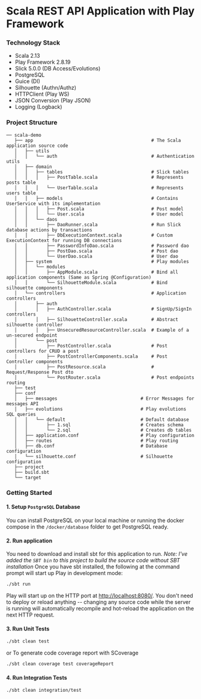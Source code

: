 # Scala REST API Application with Play Framework

### Technology Stack
- Scala 2.13
- Play Framework 2.8.19
- Slick 5.0.0 (DB Access/Evolutions)
- PostgreSQL
- Guice (DI)
- Silhouette (Authn/Authz)
- HTTPClient (Play WS)
- JSON Conversion (Play JSON)
- Logging (Logback)

### Project Structure
```
── scala-demo
   ├── app                                            # The Scala application source code
   │   ├── utils
   │   │   └── auth                                   # Authentication utils
   │   ├── domain
   │   │   ├── tables                                 # Slick tables
   │   │   │   ├── PostTable.scala                    # Represents posts table
   │   │   │   └── UserTable.scala                    # Represents users table
   │   │   ├── models                                 # Contains UserService with its implementation
   │   │   │   ├── Post.scala                         # Post model
   │   │   │   └── User.scala                         # User model
   │   │   └── daos
   │   │       ├── DaoRunner.scala                    # Run Slick database actions by transactions
   │   │       ├── DbExecutionContext.scala           # Custom ExecutionContext for running DB connections
   │   │       ├── PasswordInfoDao.scala              # Password dao
   │   │       ├── PostDao.scala                      # Post dao
   │   │       └── UserDao.scala                      # User dao
   │   ├── system                                     # Play modules
   │   │   └── modules
   │   │       ├── AppModule.scala                    # Bind all application components (Same as Spring @Configuration)
   │   │       └── SilhouetteModule.scala             # Bind silhouette components
   │   └── controllers                                # Application controllers
   │       ├── auth                                   
   │       │   ├── AuthController.scala               # SignUp/SignIn controllers
   │       │   ├── SilhouetteController.scala         # Abstract silhouette controller
   │       │   ├── UnsecuredResourceController.scala  # Example of a un-secured endpoint
   │       └── post                                   
   │           ├── PostController.scala               # Post controllers for CRUD a post
   │           ├── PostControllerComponents.scala     # Post Controller components
   │           ├── PostResource.scala                 # Request/Response Post dto
   │           └── PostRouter.scala                   # Post endpoints routing
   ├── test
   ├── conf
   │   ├── messages                               # Error Messages for messages API
   │   ├── evolutions                             # Play evolutions SQL queries
   │   │   └── default                            # Default database
   │   │       ├── 1.sql                          # Creates schema
   │   │       └── 2.sql                          # Creates db tables
   │   ├── application.conf                       # Play configuration
   │   ├── routes                                 # Play routing
   │   ├── db.conf                                # Database configuration
   │   └── silhouette.conf                        # Silhouette configuration
   ├── project
   ├── build.sbt
   └── target
```

### Getting Started

#### 1. Setup `PostgreSQL` Database
You can install PostgreSQL on your local machine or running the docker compose in the `/docker/database` folder
to get PostgreSQL ready.

#### 2. Run application 
You need to download and install sbt for this application to run.
_Note: I've added the `SBT bin` to this project to build the source code without SBT installation_
Once you have sbt installed, the following at the command prompt will start up Play in development mode:
```bash
./sbt run
```

Play will start up on the HTTP port at <http://localhost:8080/>.   You don't need to deploy or reload anything -- changing any source code while the server is running will automatically recompile and hot-reload the application on the next HTTP request.

#### 3. Run Unit Tests
```bash
./sbt clean test
```

or To generate code coverage report with SCoverage
```bash
./sbt clean coverage test coverageReport
```

#### 4. Run Integration Tests
```bash
./sbt clean integration/test
```

